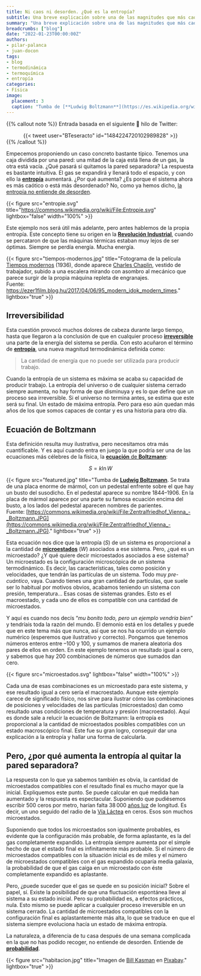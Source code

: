 ```yaml
---
title: Ni caos ni desorden. ¿Qué es la entropía?
subtitle: Una breve explicación sobre una de las magnitudes que más caos ha generado
summary: "Una breve explicación sobre una de las magnitudes que más caos ha generado."
breadcrumbs: ["blog"]
date: "2022-01-23T00:00:00Z"
authors:
- pilar-palanca
- juan-docon
tags:
- blog
- termodinámica
- termoquímica
- entropía
categories:
- Física
image:
  placement: 3
  caption: "Tumba de [**Ludwig Boltzmann**](https://es.wikipedia.org/wiki/Ludwig_Boltzmann) en el [cementerio central de Viena](https://es.wikipedia.org/wiki/Cementerio_central_de_Viena) con la ecuación de la **entropía**.<br>Fuente: [https://commons.wikimedia.org/wiki/File:Zentralfriedhof_Vienna_-_Boltzmann.JPG](https://commons.wikimedia.org/wiki/File:Zentralfriedhof_Vienna_-_Boltzmann.JPG)"
---
```


{{% callout note %}}
Entrada basada en el siguiente 🧵 hilo de Twitter:
<div align="center">
{{< tweet user="BTeseracto" id="1484224720102989828" >}}
</div>
{{% /callout %}}

Empecemos proponiendo un caso concreto bastante típico. Tenemos una caja dividida por una pared: una mitad de la caja está llena de un gas, la otra está vacía. ¿Qué pasará si quitamos la pared separadora? La respuesta es bastante intuitiva. El gas se expandirá y llenará todo el espacio, y con ello la [**entropía**](https://es.wikipedia.org/wiki/Entrop%C3%ADa) aumentará. ¿Por qué aumenta? ¿Es porque el sistema ahora es más caótico o está más desordenado? No, como ya hemos dicho, [la entropía no entiende de desorden](https://es.wikipedia.org/wiki/Entrop%C3%ADa#Entrop%C3%ADa_y_desorden).

{{< figure src="entropie.svg" title="https://commons.wikimedia.org/wiki/File:Entropie.svg" lightbox="false" width="100%" >}}

Este ejemplo nos será útil más adelante, pero antes hablemos de la propia entropía. Este concepto tiene su origen en la [**Revolución Industrial**](https://es.wikipedia.org/wiki/Revolución_Industrial), cuando se percataron de que las máquinas térmicas estaban muy lejos de ser óptimas. Siempre se perdía energía. Mucha energía.

{{< figure src="tiempos-modernos.jpg" title="Fotograma de la película [Tiempos modernos](https://es.wikipedia.org/wiki/Tiempos_modernos) (1936), donde aparece [Charles Chaplin](https://es.wikipedia.org/wiki/Charles_Chaplin), vestido de trabajador, subido a una escalera mirando con asombro al mecánico que parece surgir de la propia máquina repleta de engranajes.<br>Fuente: https://ezer1film.blog.hu/2017/04/06/95_modern_idok_modern_times." lightbox="true" >}}

## Irreversibilidad

Esta cuestión provocó muchos dolores de cabeza durante largo tiempo, hasta que llegaron a la conclusión de que en cualquier proceso [**irreversible**](https://es.wikipedia.org/wiki/Irreversibilidad) una parte de la energía del sistema se perdía. Con esto acuñaron el término de [**entropía**](https://es.wikipedia.org/wiki/Entrop%C3%ADa), una nueva magnitud termodinámica definida como:

> La cantidad de energía que no puede ser utilizada para producir trabajo. 

Cuando la entropía de un sistema es máxima se acaba su capacidad de producir trabajo.	La entropía del universo o de cualquier sistema cerrado siempre aumenta, no hay forma de que disminuya y es lo que define que un proceso sea irreversible. Si el universo no termina antes, se estima que este será su final. Un estado de máxima entropía. Pero para eso aún quedan más años de los que somos capaces de contar y es una historia para otro día.

## Ecuación de Boltzmann

Esta definición resulta muy ilustrativa, pero necesitamos otra más cuantificable. Y es aquí cuando entra en juego la que podría ser una de las ecuaciones más célebres de la física, la [**ecuación** de **Boltzmann**](https://es.wikipedia.org/wiki/Fórmula_de_entrop%C3%ADa_de_Boltzmann):

$$
S = k\ln W
$$

{{< figure src="featured.jpg" title="Tumba de [**Ludwig Boltzmann**](https://es.wikipedia.org/wiki/Ludwig_Boltzmann). Se trata de una placa enorme de mármol, con un pedestal enfrente sobre el que hay un busto del susodicho. En el pedestal aparece su nombre 1844–1906. En la placa de mármol aparece por una parte su famosa ecuación encima del busto, a los lados del pedestal aparecen nombres de parientes.<br>Fuente: [https://commons.wikimedia.org/wiki/File:Zentralfriedhof_Vienna_-_Boltzmann.JPG](https://commons.wikimedia.org/wiki/File:Zentralfriedhof_Vienna_-_Boltzmann.JPG)." lightbox="true" >}}

Esta ecuación nos dice que la entropía (*S*) de un sistema es proporcional a la cantidad de [**microestados**](https://es.wikipedia.org/wiki/Macroestado_y_microestado) (*W*) asociados a ese sistema. Pero, ¿qué es un microestado? ¿Y qué quiere decir microestados asociados a ese sistema? Un microestado es la configuración microscópica de un sistema termodinámico. Es decir, las características, tales como posición y velocidades, que tendrán las partículas de un sistema. Todo muy *pre-cuántico*, vaya. Cuando tienes una gran cantidad de partículas, que suele ser lo habitual por motivos obvios, acabamos teniendo un sistema con presión, temperatura... Esas cosas de sistemas grandes. Esto es el macroestado, y cada uno de ellos es compatible con una cantidad de microestados.

Y aquí es cuando nos decís “*mu bonito todo, pero un ejemplo vendría bien*” y tendríais toda la razón del mundo. El demonio está en los detalles y puede que en este tema más que nunca, así que se nos ha ocurrido un ejemplo numérico (esperemos que ilustrativo y correcto). Pongamos que tenemos números enteros entre –100 y 100, y sumamos de manera aleatoria dos pares de ellos en orden. En este ejemplo tenemos un resultado igual a cero, y sabemos que hay 200 combinaciones de números que sumados dan cero.

{{< figure src="microestados.svg" lightbox="false" width="100%" >}}

Cada una de esas combinaciones es un microestado para este sistema, y ese resultado igual a cero sería el macroestado. Aunque este ejemplo carece de significado físico, nos sirve para ilustrar cómo las combinaciones de posiciones y velocidades de las partículas (microestados) dan como resultado unas condiciones de temperatura y presión (macroestado). Aquí es donde sale a relucir la ecuación de Boltzmann: la entropía es proporcional a la cantidad de microestados posibles compatibles con un estado macroscópico final. Este fue su gran logro, conseguir dar una explicación a la entropía y hallar una forma de calcularla. 

## Pero, ¿por qué aumenta la entropía al quitar la pared separadora?

La respuesta con lo que ya sabemos también es obvia, la cantidad de microestados compatibles con el resultado final es mucho mayor que la inicial. Expliquemos este punto. Se puede calcular en qué medida han aumentado y la respuesta es espectacular. Suponiendo que pudiésemos escribir 500 ceros por metro, harían falta 38&thinsp;000 [años luz](https://es.wikipedia.org/wiki/Año_luz) de longitud. Es decir, un uno seguido del radio de la [Vía Láctea](https://es.wikipedia.org/wiki/V%C3%ADa_Láctea) en ceros. Esos son muchos microestados.

Suponiendo que todos los microestados son igualmente probables, es evidente que la configuración más probable, de forma aplastante, es la del gas completamente expandido. La entropía siempre aumenta por el simple hecho de que el estado final es infinitamente más probable. Si el número de microestados compatibles con la situación inicial es de miles y el número de microestados compatibles con el gas expandido ocuparía media galaxia, la probabilidad de que el gas caiga en un microestado con éste completamente expandido es aplastante. 

Pero, ¿puede suceder que el gas se quede en su posición inicial? Sobre el papel, sí. Existe la posibilidad de que una fluctuación espontánea lleve al sistema a su estado inicial. Pero su probabilidad es, a efectos prácticos, nula. Esto mismo se puede aplicar a cualquier proceso irreversible en un sistema cerrado. La cantidad de microestados compatibles con la configuración final es aplastantemente más alta, lo que se traduce en que el sistema siempre evoluciona hacía un estado de máxima entropía.

La naturaleza, a diferencia de tu casa después de una semana complicada en la que no has podido recoger, no entiende de desorden. Entiende de [**probabilidad**](https://es.wikipedia.org/wiki/Entrop%C3%ADa_(termodinámica_estad%C3%ADstica)).

{{< figure src="habitacion.jpg" title="Imagen de [Bill Kasman](https://pixabay.com/es/users/kasman-45293) en [Pixabay](https://pixabay.com/es/)." lightbox="true" >}}
